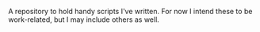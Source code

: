 A repository to hold handy scripts I've written. For now I intend these to be work-related, but I may include others as well.
